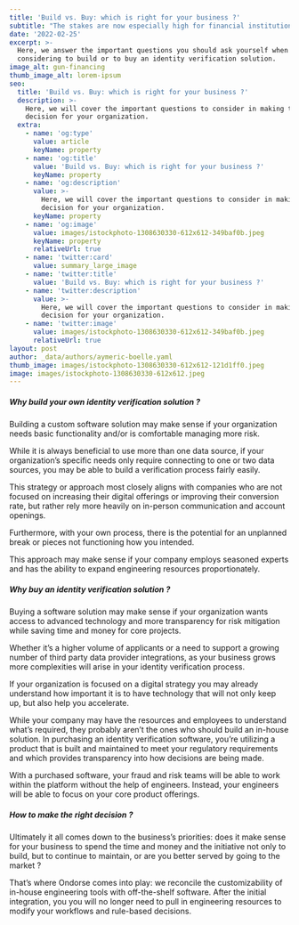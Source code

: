 ```yaml
---
title: 'Build vs. Buy: which is right for your business ?'
subtitle: "The stakes are now especially high for financial institutions to meet identity verification regulations, that’s why most FIs care deeply about the type of process or solution they adopt to help them mitigate risk and manage their process. However, most FIs struggle with whether to build or buy this important piece of their tech stack.\_Here, we cover the important questions to consider in making the right decision for your business."
date: '2022-02-25'
excerpt: >-
  Here, we answer the important questions you should ask yourself when
  considering to build or to buy an identity verification solution.
image_alt: gun-financing
thumb_image_alt: lorem-ipsum
seo:
  title: 'Build vs. Buy: which is right for your business ?'
  description: >-
    Here, we will cover the important questions to consider in making the
    decision for your organization.
  extra:
    - name: 'og:type'
      value: article
      keyName: property
    - name: 'og:title'
      value: 'Build vs. Buy: which is right for your business ?'
      keyName: property
    - name: 'og:description'
      value: >-
        Here, we will cover the important questions to consider in making the
        decision for your organization.
      keyName: property
    - name: 'og:image'
      value: images/istockphoto-1308630330-612x612-349baf0b.jpeg
      keyName: property
      relativeUrl: true
    - name: 'twitter:card'
      value: summary_large_image
    - name: 'twitter:title'
      value: 'Build vs. Buy: which is right for your business ?'
    - name: 'twitter:description'
      value: >-
        Here, we will cover the important questions to consider in making the
        decision for your organization.
    - name: 'twitter:image'
      value: images/istockphoto-1308630330-612x612-349baf0b.jpeg
      relativeUrl: true
layout: post
author: _data/authors/aymeric-boelle.yaml
thumb_image: images/istockphoto-1308630330-612x612-121d1ff0.jpeg
image: images/istockphoto-1308630330-612x612.jpeg
---
```

##### Why build your own identity verification solution ?

Building a custom software solution may make sense if your organization needs basic functionality and/or is comfortable managing more risk.

While it is always beneficial to use more than one data source, if your organization’s specific needs only require connecting to one or two data sources, you may be able to build a verification process fairly easily. 

This strategy or approach most closely aligns with companies who are not focused on increasing their digital offerings or improving their conversion rate, but rather rely more heavily on in-person communication and account openings. 

Furthermore, with your own process, there is the potential for an unplanned break or pieces not functioning how you intended. 

This approach may make sense if your company employs seasoned experts and has the ability to expand engineering resources proportionately.

##### Why buy an identity verification solution ?

Buying a software solution may make sense if your organization wants access to advanced technology and more transparency for risk mitigation while saving time and money for core projects.

Whether it’s a higher volume of applicants or a need to support a growing number of third party data provider integrations, as your business grows more complexities will arise in your identity verification process. 

If your organization is focused on a digital strategy you may already understand how important it is to have technology that will not only keep up, but also help you accelerate. 

While your company may have the resources and employees to understand what’s required, they probably aren’t the ones who should build an in-house solution. In purchasing an identity verification software, you’re utilizing a product that is built and maintained to meet your regulatory requirements and which provides transparency into how decisions are being made.

With a purchased software, your fraud and risk teams will be able to work within the platform without the help of engineers. Instead, your engineers will be able to focus on your core product offerings.

##### How to make the right decision ?

Ultimately it all comes down to the business’s priorities: does it make sense for your business to spend the time and money and the initiative not only to build, but to continue to maintain, or are you better served by going to the market ?

That’s where Ondorse comes into play: we reconcile the customizability of in-house engineering tools with off-the-shelf software. After the initial integration, you you will no longer need to pull in engineering resources to modify your workflows and rule-based decisions.‍
